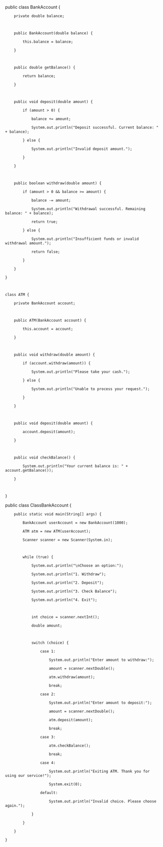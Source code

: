 public class BankAccount {



	    private double balance;



	    public BankAccount(double balance) {

	        this.balance = balance;

	    }



	    public double getBalance() {

	        return balance;

	    }



	    public void deposit(double amount) {

	        if (amount > 0) {

	            balance += amount;

	            System.out.println("Deposit successful. Current balance: " + balance);

	        } else {

	            System.out.println("Invalid deposit amount.");

	        }

	    }



	    public boolean withdraw(double amount) {

	        if (amount > 0 && balance >= amount) {

	            balance -= amount;

	            System.out.println("Withdrawal successful. Remaining balance: " + balance);

	            return true;

	        } else {

	            System.out.println("Insufficient funds or invalid withdrawal amount.");

	            return false;

	        }

	    }

	}



	class ATM {

	    private BankAccount account;



	    public ATM(BankAccount account) {

	        this.account = account;

	    }



	    public void withdraw(double amount) {

	        if (account.withdraw(amount)) {

	            System.out.println("Please take your cash.");

	        } else {

	            System.out.println("Unable to process your request.");

	        }

	    }



	    public void deposit(double amount) {

	        account.deposit(amount);

	    }



	    public void checkBalance() {

	        System.out.println("Your current balance is: " + account.getBalance());

	    }

	    

	}

public class ClassBankAccount {

	    public static void main(String[] args) {

	        BankAccount userAccount = new BankAccount(1000); 

	        ATM atm = new ATM(userAccount);

	        Scanner scanner = new Scanner(System.in);



	        while (true) {

	            System.out.println("\nChoose an option:");

	            System.out.println("1. Withdraw");

	            System.out.println("2. Deposit");

	            System.out.println("3. Check Balance");

	            System.out.println("4. Exit");



	            int choice = scanner.nextInt();

	            double amount;



	            switch (choice) {

	                case 1:

	                    System.out.println("Enter amount to withdraw:");

	                    amount = scanner.nextDouble();

	                    atm.withdraw(amount);

	                    break;

	                case 2:

	                    System.out.println("Enter amount to deposit:");

	                    amount = scanner.nextDouble();

	                    atm.deposit(amount);

	                    break;

	                case 3:

	                    atm.checkBalance();

	                    break;

	                case 4:

	                    System.out.println("Exiting ATM. Thank you for using our service!");

	                    System.exit(0);

	                default:

	                    System.out.println("Invalid choice. Please choose again.");

	            }

	        }

	    }

	}
